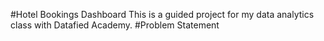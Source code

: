 #Hotel Bookings Dashboard
This is a guided project for my data analytics class with Datafied Academy. 
#Problem Statement
